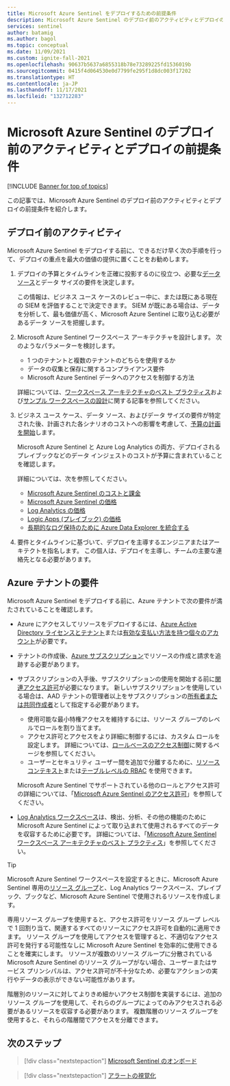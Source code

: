 ```yaml
---
title: Microsoft Azure Sentinel をデプロイするための前提条件
description: Microsoft Azure Sentinel のデプロイ前のアクティビティとデプロイの前提条件について学習します。
services: sentinel
author: batamig
ms.author: bagol
ms.topic: conceptual
ms.date: 11/09/2021
ms.custom: ignite-fall-2021
ms.openlocfilehash: 90637b5637a6855318b78e73289225fd1536019b
ms.sourcegitcommit: 0415f4d064530e0d7799fe295f1d8dc003f17202
ms.translationtype: HT
ms.contentlocale: ja-JP
ms.lasthandoff: 11/17/2021
ms.locfileid: "132712283"
---
```

# <a name="pre-deployment-activities-and-prerequisites-for-deploying-microsoft-sentinel"></a>Microsoft Azure Sentinel のデプロイ前のアクティビティとデプロイの前提条件

[!INCLUDE [Banner for top of topics](./includes/banner.md)]

この記事では、Microsoft Azure Sentinel のデプロイ前のアクティビティとデプロイの前提条件を紹介します。

## <a name="pre-deployment-activities"></a>デプロイ前のアクティビティ

Microsoft Azure Sentinel をデプロイする前に、できるだけ早く次の手順を行って、デプロイの重点を最大の価値の提供に置くことをお勧めします。

1. デプロイの予算とタイムラインを正確に投影するのに役立つ、必要な[データ ソース](connect-data-sources.md)とデータ サイズの要件を決定します。

    この情報は、ビジネス ユース ケースのレビュー中に、または既にある現在の SIEM を評価することで決定できます。 SIEM が既にある場合は、データを分析して、最も価値が高く、Microsoft Azure Sentinel に取り込む必要があるデータ ソースを把握します。

1. Microsoft Azure Sentinel ワークスペース アーキテクチャを設計します。 次のようなパラメーターを検討します。

    - 1 つのテナントと複数のテナントのどちらを使用するか
    - データの収集と保存に関するコンプライアンス要件
    - Microsoft Azure Sentinel データへのアクセスを制御する方法

    詳細については、[ワークスペース アーキテクチャのベスト プラクティス](best-practices-workspace-architecture.md)および[サンプル ワークスペースの設計](sample-workspace-designs.md)に関する記事を参照してください。

1. ビジネス ユース ケース、データ ソース、およびデータ サイズの要件が特定された後、計画された各シナリオのコストへの影響を考慮して、[予算の計画を開始](billing.md)します。

    Microsoft Azure Sentinel と Azure Log Analytics の両方、デプロイされるプレイブックなどのデータ インジェストのコストが予算に含まれていることを確認します。

    詳細については、次を参照してください。

    - [Microsoft Azure Sentinel のコストと課金](billing.md)
    - [Microsoft Azure Sentinel の価格](https://azure.microsoft.com/pricing/details/azure-sentinel/)
    - [Log Analytics の価格](https://azure.microsoft.com/pricing/details/monitor/)
    - [Logic Apps (プレイブック) の価格](https://azure.microsoft.com/pricing/details/logic-apps/)
    - [長期的なログ保持のために Azure Data Explorer を統合する](store-logs-in-azure-data-explorer.md)

1. 要件とタイムラインに基づいて、デプロイを主導するエンジニアまたはアーキテクトを指名します。 この個人は、デプロイを主導し、チームの主要な連絡先となる必要があります。

## <a name="azure-tenant-requirements"></a>Azure テナントの要件

Microsoft Azure Sentinel をデプロイする前に、Azure テナントで次の要件が満たされていることを確認します。

- Azure にアクセスしてリソースをデプロイするには、[Azure Active Directory ライセンスとテナント](../active-directory/develop/quickstart-create-new-tenant.md)または[有効な支払い方法を持つ個々のアカウント](https://azure.microsoft.com/free/)が必要です。

- テナントの作成後、[Azure サブスクリプション](../cost-management-billing/manage/create-subscription.md)でリソースの作成と請求を追跡する必要があります。

- サブスクリプションの入手後、サブスクリプションの使用を開始する前に[関連アクセス許可](../role-based-access-control/index.yml)が必要になります。 新しいサブスクリプションを使用している場合は、AAD テナントの管理者以上をサブスクリプションの[所有者または共同作成者](../role-based-access-control/rbac-and-directory-admin-roles.md)として指定する必要があります。

    - 使用可能な最小特権アクセスを維持するには、リソース グループのレベルでロールを割り当てます。
    - アクセス許可とアクセスをより詳細に制御するには、カスタム ロールを設定します。 詳細については、[ロールベースのアクセス制御](../role-based-access-control/custom-roles.md)に関するページを参照してください。
    - ユーザーとセキュリティ ユーザー間を追加で分離するために、[リソース コンテキスト](resource-context-rbac.md)または[テーブルレベルの RBAC](https://techcommunity.microsoft.com/t5/azure-sentinel/table-level-rbac-in-azure-sentinel/ba-p/965043) を使用できます。

    Microsoft Azure Sentinel でサポートされている他のロールとアクセス許可の詳細については、「[Microsoft Azure Sentinel のアクセス許可](roles.md)」を参照してください。

- [Log Analytics ワークスペース](../azure-monitor/logs/quick-create-workspace.md)は、検出、分析、その他の機能のために Microsoft Azure Sentinel によって取り込まれて使用されるすべてのデータを収容するために必要です。 詳細については、「[Microsoft Azure Sentinel ワークスペース アーキテクチャのベスト プラクティス](best-practices-workspace-architecture.md)」を参照してください。

> [!TIP]
> Microsoft Azure Sentinel ワークスペースを設定するときに、Microsoft Azure Sentinel 専用の[リソース グループ](../azure-resource-manager/management/manage-resource-groups-portal.md)と、Log Analytics ワークスペース、プレイブック、ブックなど、Microsoft Azure Sentinel で使用されるリソースを作成します。
>
> 専用リソース グループを使用すると、アクセス許可をリソース グループ レベルで 1 回割り当て、関連するすべてのリソースにアクセス許可を自動的に適用できます。 リソース グループを使用してアクセスを管理すると、不適切なアクセス許可を発行する可能性なしに Microsoft Azure Sentinel を効率的に使用できることを確実にします。 リソースが複数のリソース グループに分散されている Microsoft Azure Sentinel のリソース グループがない場合、ユーザーまたはサービス プリンシパルは、アクセス許可が不十分なため、必要なアクションの実行やデータの表示ができない可能性があります。
>
> 階層別のリソースに対してよりきめ細かいアクセス制御を実装するには、追加のリソース グループを使用して、それらのグループによってのみアクセスされる必要があるリソースを収容する必要があります。 複数階層のリソース グループを使用すると、それらの階層間でアクセスを分離できます。
>

## <a name="next-steps"></a>次のステップ

> [!div class="nextstepaction"]
>[Microsoft Sentinel のオンボード](quickstart-onboard.md)

> [!div class="nextstepaction"]
>[アラートの視覚化](get-visibility.md)
